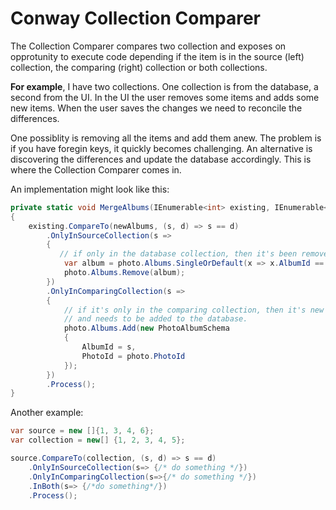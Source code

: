 # Conway Collection Comparer

The Collection Comparer compares two collection and exposes on opprotunity to execute code depending if the item is in the source (left) collection, the comparing (right) collection or both collections.



**For example**, I have two collections. One collection is from the database, a second from the UI.  In the UI the user removes some items and adds some new items. When the user saves the changes we need to reconcile the differences. 



One possiblity is removing all the items and add them anew. The problem is if you have foregin keys, it quickly becomes challenging. An alternative is discovering the differences and update the database accordingly. This is where the Collection Comparer comes in.



An implementation might look like this: 

```c#
private static void MergeAlbums(IEnumerable<int> existing, IEnumerable<int> newAlbums, PhotoSchema photo)
{
    existing.CompareTo(newAlbums, (s, d) => s == d)
        .OnlyInSourceCollection(s =>
        {
           // if only in the database collection, then it's been removed. 
            var album = photo.Albums.SingleOrDefault(x => x.AlbumId == s);
            photo.Albums.Remove(album);
        })
        .OnlyInComparingCollection(s =>
        {
            // if it's only in the comparing collection, then it's new
            // and needs to be added to the database.
            photo.Albums.Add(new PhotoAlbumSchema
            {
                AlbumId = s,
                PhotoId = photo.PhotoId
            });
        })
        .Process();
}
```







Another example:

```c#
var source = new []{1, 3, 4, 6};
var collection = new[] {1, 2, 3, 4, 5};

source.CompareTo(collection, (s, d) => s == d)
    .OnlyInSourceCollection(s=> {/* do something */})
    .OnlyInComparingCollection(s=>{/* do something */})
    .InBoth(s=> {/*do something*/})
    .Process();
```

